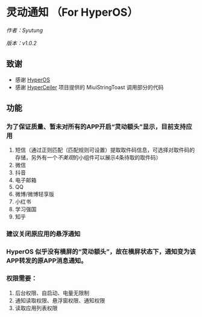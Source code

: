 # 灵动通知 （For HyperOS）

_作者：Syutung_

_版本：v1.0.2_

## 致谢
- 感谢 [HyperOS]('https://hyperos.mi.com/')
- 感谢 [HyperCeiler]('https://github.com/ReChronoRain/HyperCeiler') 项目提供的 MiuiStringToast 调用部分的代码

## 功能
### 为了保证质量、暂未对所有的APP开启“灵动额头”显示，目前支持应用
1. 短信（通过正则匹配（匹配规则可设置）提取取件码信息，可选择对取件码的存储，另外有一个*不美观*的小组件可以展示4条待取的取件码）
2. 微信
3. 抖音
4. 电子邮箱
5. QQ
6. 微博/微博轻享版
7. 小红书
8. 学习强国
9. 知乎

### 建议关闭原应用的悬浮通知
### HyperOS 似乎没有横屏的“灵动额头”，故在横屏状态下，通知变为该APP转发的原APP消息通知。
### 权限需要：
1. 后台权限、自启动、电量无限制
2. 通知读取权限、悬浮窗权限、通知权限
3. 读取应用列表权限

